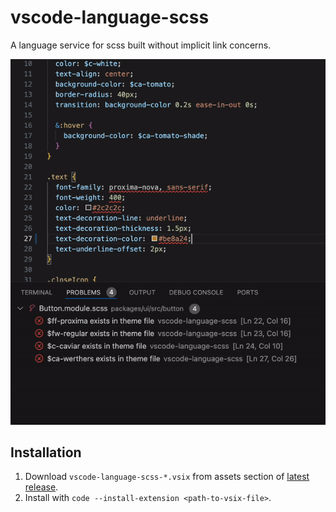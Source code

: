 # vscode-language-scss

A language service for scss built without implicit link concerns.

![](./diagnostics-demo.gif)

## Installation

1. Download `vscode-language-scss-*.vsix` from assets section of [latest release](https://github.com/hscheue/vscode-language-scss/releases).
2. Install with `code --install-extension <path-to-vsix-file>`.
